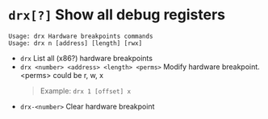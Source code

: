 <!-- TITLE: drx -->

#  `drx[?]` Show all debug registers


```text
Usage: drx Hardware breakpoints commands
Usage: drx n [address] [length] [rwx]
```


- `drx` List all (x86?) hardware breakpoints
- `drx <number> <address> <length> <perms>` Modify hardware breakpoint. \<perms\> could be r, w, x
	> Example: `drx 1 [offset] x`
- `drx-<number>` Clear hardware breakpoint

<p hidden>drx</p>